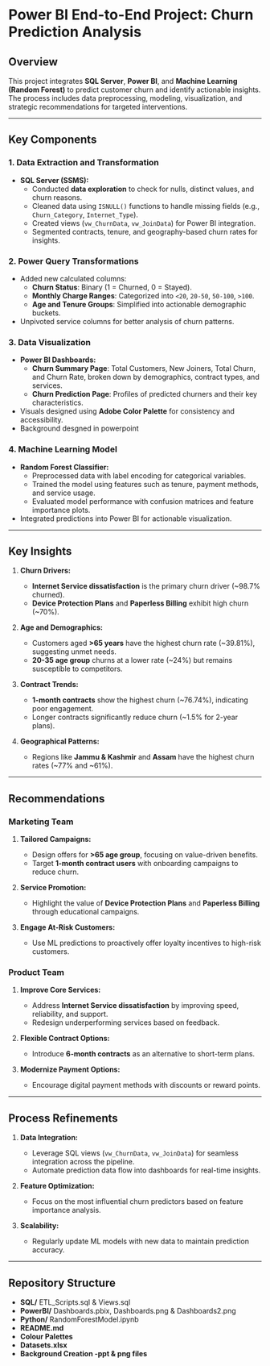 # Power BI End-to-End Project: Churn Prediction Analysis

## Overview
This project integrates **SQL Server**, **Power BI**, and **Machine Learning (Random Forest)** to predict customer churn and identify actionable insights. The process includes data preprocessing, modeling, visualization, and strategic recommendations for targeted interventions.

---

## Key Components

### 1. Data Extraction and Transformation
- **SQL Server (SSMS):**
  - Conducted **data exploration** to check for nulls, distinct values, and churn reasons.
  - Cleaned data using `ISNULL()` functions to handle missing fields (e.g., `Churn_Category`, `Internet_Type`).
  - Created views (`vw_ChurnData`, `vw_JoinData`) for Power BI integration.
  - Segmented contracts, tenure, and geography-based churn rates for insights.

### 2. Power Query Transformations
- Added new calculated columns:
  - **Churn Status**: Binary (1 = Churned, 0 = Stayed).
  - **Monthly Charge Ranges**: Categorized into `<20`, `20-50`, `50-100`, `>100`.
  - **Age and Tenure Groups**: Simplified into actionable demographic buckets.
- Unpivoted service columns for better analysis of churn patterns.

### 3. Data Visualization
- **Power BI Dashboards:**
  - **Churn Summary Page**: Total Customers, New Joiners, Total Churn, and Churn Rate, broken down by demographics, contract types, and services.
  - **Churn Prediction Page**: Profiles of predicted churners and their key characteristics.
- Visuals designed using **Adobe Color Palette** for consistency and accessibility.
- Background desgned in powerpoint

### 4. Machine Learning Model
- **Random Forest Classifier:**
  - Preprocessed data with label encoding for categorical variables.
  - Trained the model using features such as tenure, payment methods, and service usage.
  - Evaluated model performance with confusion matrices and feature importance plots.
- Integrated predictions into Power BI for actionable visualization.

---

## Key Insights

1. **Churn Drivers:**
   - **Internet Service dissatisfaction** is the primary churn driver (~98.7% churned).
   - **Device Protection Plans** and **Paperless Billing** exhibit high churn (~70%).

2. **Age and Demographics:**
   - Customers aged **>65 years** have the highest churn rate (~39.81%), suggesting unmet needs.
   - **20-35 age group** churns at a lower rate (~24%) but remains susceptible to competitors.

3. **Contract Trends:**
   - **1-month contracts** show the highest churn (~76.74%), indicating poor engagement.
   - Longer contracts significantly reduce churn (~1.5% for 2-year plans).

4. **Geographical Patterns:**
   - Regions like **Jammu & Kashmir** and **Assam** have the highest churn rates (~77% and ~61%).

---

## Recommendations

### Marketing Team
1. **Tailored Campaigns:**
   - Design offers for **>65 age group**, focusing on value-driven benefits.
   - Target **1-month contract users** with onboarding campaigns to reduce churn.

2. **Service Promotion:**
   - Highlight the value of **Device Protection Plans** and **Paperless Billing** through educational campaigns.

3. **Engage At-Risk Customers:**
   - Use ML predictions to proactively offer loyalty incentives to high-risk customers.

### Product Team
1. **Improve Core Services:**
   - Address **Internet Service dissatisfaction** by improving speed, reliability, and support.
   - Redesign underperforming services based on feedback.

2. **Flexible Contract Options:**
   - Introduce **6-month contracts** as an alternative to short-term plans.

3. **Modernize Payment Options:**
   - Encourage digital payment methods with discounts or reward points.

---

## Process Refinements

1. **Data Integration:**
   - Leverage SQL views (`vw_ChurnData`, `vw_JoinData`) for seamless integration across the pipeline.
   - Automate prediction data flow into dashboards for real-time insights.

2. **Feature Optimization:**
   - Focus on the most influential churn predictors based on feature importance analysis.

3. **Scalability:**
   - Regularly update ML models with new data to maintain prediction accuracy.

---

## Repository Structure
- **SQL/**
  ETL_Scripts.sql &
  Views.sql
- **PowerBI/**
  Dashboards.pbix,
  Dashboards.png &
  Dashboards2.png
- **Python/**
  RandomForestModel.ipynb
- **README.md**
- **Colour Palettes**
- **Datasets.xlsx**
- **Background Creation -ppt & png files**
